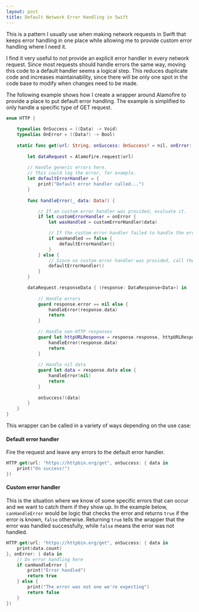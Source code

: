 ```yaml
---
layout: post
title: Default Network Error Handling in Swift 
---
```



This is a pattern I usually use when making network requests in Swift that keeps error handling in one place while allowing me to provide custom error handling where I need it.

I find it very useful to _not_ provide an explicit error handler in every network request. Since most requests should handle errors the same way, moving this code to a default handler seems a logical step. This reduces duplicate code and increases maintainability, since there will be only one spot in the code base to modify when changes need to be made.

The following example shows how I create a wrapper around Alamofire to provide a place to put default error handling. The example is simplified to only handle a specific type of GET request.

```swift
enum HTTP {
    
    typealias OnSuccess = ((Data) -> Void)
    typealias OnError = ((Data?) -> Bool)
    
    static func get(url: String, onSuccess: OnSuccess? = nil, onError: OnError? = nil) {
        
        let dataRequest = Alamofire.request(url)
        
        // Handle generic errors here.
        // This could log the error, for example.
        let defaultErrorHandler = {
            print("Default error handler called...")
        }
        
        func handleError(_ data: Data?) {

            // If an custom error handler was provided, evaluate it.
            if let customErrorHandler = onError {
                let wasHandled = customErrorHandler(data)

                // If the custom error handler failed to handle the error, call the default implementation
                if wasHandled == false {
                    defaultErrorHandler()
                }
            } else {
                // Since no custom error handler was provided, call the default.
                defaultErrorHandler()
            }
        }

        dataRequest.responseData { (response: DataResponse<Data>) in
            
            // Handle errors
            guard response.error == nil else {
                handleError(response.data)
                return
            }
            
            // Handle non-HTTP responses
            guard let httpURLResponse = response.response, httpURLResponse.statusCode == 200 else {
                handleError(response.data)
                return
            }
            
            // Handle nil data
            guard let data = response.data else {
                handleError(nil)
                return
            }
            
            onSuccess?(data)
        }
    }
}

```

This wrapper can be called in a variety of ways depending on the use case:

#### Default error handler
Fire the request and leave any errors to the default error handler.
```swift
HTTP.get(url: "https://httpbin.org/get", onSuccess: { data in
    print("On success!")
})
```
#### Custom error handler
This is the situation where we know of some specific errors that can occur and we want to catch them if they show up. In the example below, `canHandleError` would be logic that checks the error and returns `true` if the error is known, `false` otherwise.
Returning `true` tells the wrapper that the error was handled successfully, while `false` means the error was not handled.

```swift
HTTP.get(url: "https://httpbin.org/get", onSuccess: { data in
    print(data.count)
}, onError: { data in
    // Do error handling here
    if canHandleError {
        print("Error handled")
        return true
    } else {
        print("The error was not one we're expecting")
        return false
    }
})
```
